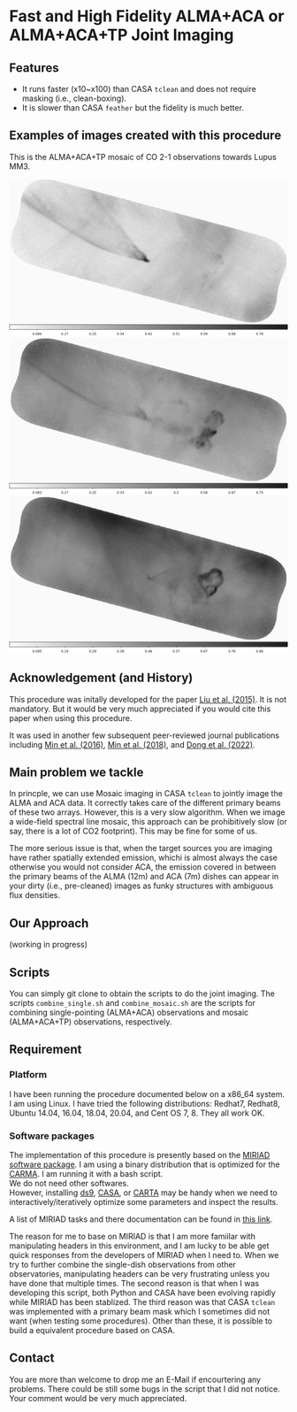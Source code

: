 # Fast and High Fidelity ALMA+ACA or ALMA+ACA+TP Joint Imaging

## Features

- It runs faster (x10~x100) than CASA `tclean` and does not require masking (i.e., clean-boxing).
- It is slower than CASA `feather` but the fidelity is much better.



## Examples of images created with this procedure

This is the ALMA+ACA+TP mosaic of CO 2-1 observations towards Lupus MM3.

![Lupus MM3](/figures/channel_Lupusmm3_3.png)
![Lupus MM3](/figures/channel_Lupusmm3_4.png)
![Lupus MM3](/figures/channel_Lupusmm3_5.png)



## Acknowledgement (and History)
This procedure was initally developed for the paper [Liu et al. (2015)](https://ui.adsabs.harvard.edu/abs/2015ApJ...804...37L/abstract). It is not mandatory. But it would be very much appreciated if you would cite this paper when using this procedure.  

It was used in another few subsequent peer-reviewed journal publications including [Min et al. (2016)](https://ui.adsabs.harvard.edu/abs/2016ApJ...824...99M/abstract), [Min et al. (2018)](https://ui.adsabs.harvard.edu/abs/2018ApJ...864..102M/abstract), and [Dong et al. (2022)](https://ui.adsabs.harvard.edu/abs/2022NatAs...6..331D/abstract).



## Main problem we tackle

In princple, we can use Mosaic imaging in CASA `tclean` to jointly image the ALMA and ACA data. It correctly takes care of the different primary beams of these two arrays. However, this is a very slow algorithm. When we image a wide-field spectral line mosaic, this approach can be prohibitively slow (or say, there is a lot of CO2 footprint). This may be fine for some of us.  

The more serious issue is that, when the target sources you are imaging have rather spatially extended emission, whichi is almost always the case otherwise you would not consider ACA, the emission covered in between the primary beams of the ALMA (12m) and ACA (7m) dishes can appear in your dirty (i.e., pre-cleaned) images as funky structures with ambiguous flux densities. 



## Our Approach

(working in progress)



## Scripts
You can simply git clone to obtain the scripts to do the joint imaging. The scripts `combine_single.sh` and `combine_mosaic.sh` are the scripts for combining single-pointing (ALMA+ACA) observations and mosaic (ALMA+ACA+TP) observations, respectively.



## Requirement

### Platform
I have been running the procedure documented below on a x86_64 system. I am using Linux. I have tried the following distributions: Redhat7, Redhat8, Ubuntu 14.04, 16.04, 18.04, 20.04, and Cent OS 7, 8. They all work OK.  

### Software packages
The implementation of this procedure is presently based on the [MIRIAD software package](https://www.astro.umd.edu/~teuben/miriad/). I am using a binary distribution that is optimized for the [CARMA](https://en.wikipedia.org/wiki/Combined_Array_for_Research_in_Millimeter-wave_Astronomy). 
I am running it with a bash script.  
We do not need other softwares.  
However, installing [ds9](https://sites.google.com/cfa.harvard.edu/saoimageds9), [CASA](https://casa.nrao.edu/), or [CARTA](https://cartavis.org/) may be handy when we need to interactively/iteratively optimize some parameters and inspect the results.

A list of MIRIAD tasks and there documentation can be found in [this link](https://www.atnf.csiro.au/computing/software/miriad/taskindex.html).  

The reason for me to base on MIRIAD is that I am more famiilar with manipulating headers in this environment, and I am lucky to be able get quick responses from the developers of MIRIAD when I need to. When we try to further combine the single-dish observations from other observatories, manipulating headers can be very frustrating unless you have done that multiple times. The second reason is that when I was developing this script, both Python and CASA have been evolving rapidly while MIRIAD has been stablized. The third reason was that CASA `tclean` was implemented with a primary beam mask which I sometimes did not want (when testing some procedures). Other than these, it is possible to build a equivalent procedure based on CASA.



## Contact
You are more than welcome to drop me an E-Mail if encourtering any problems. There could be still some bugs in the script that I did not notice. Your comment would be very much appreciated.
